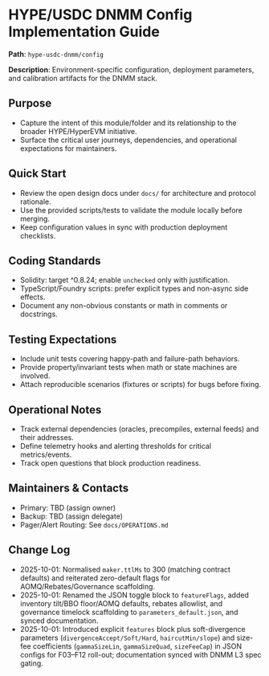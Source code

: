 # HYPE/USDC DNMM Config Implementation Guide

**Path**: `hype-usdc-dnmm/config`

**Description**: Environment-specific configuration, deployment parameters, and calibration artifacts for the DNMM stack.

## Purpose
- Capture the intent of this module/folder and its relationship to the broader HYPE/HyperEVM initiative.
- Surface the critical user journeys, dependencies, and operational expectations for maintainers.

## Quick Start
- Review the open design docs under `docs/` for architecture and protocol rationale.
- Use the provided scripts/tests to validate the module locally before merging.
- Keep configuration values in sync with production deployment checklists.

## Coding Standards
- Solidity: target ^0.8.24; enable `unchecked` only with justification.
- TypeScript/Foundry scripts: prefer explicit types and non-async side effects.
- Document any non-obvious constants or math in comments or docstrings.

## Testing Expectations
- Include unit tests covering happy-path and failure-path behaviors.
- Provide property/invariant tests when math or state machines are involved.
- Attach reproducible scenarios (fixtures or scripts) for bugs before fixing.

## Operational Notes
- Track external dependencies (oracles, precompiles, external feeds) and their addresses.
- Define telemetry hooks and alerting thresholds for critical metrics/events.
- Track open questions that block production readiness.

## Maintainers & Contacts
- Primary: TBD (assign owner)
- Backup: TBD (assign delegate)
- Pager/Alert Routing: See `docs/OPERATIONS.md`

## Change Log
- 2025-10-01: Normalised `maker.ttlMs` to 300 (matching contract defaults) and reiterated zero-default flags for AOMQ/Rebates/Governance scaffolding.
- 2025-10-01: Renamed the JSON toggle block to `featureFlags`, added inventory tilt/BBO floor/AOMQ defaults, rebates allowlist, and governance timelock scaffolding to `parameters_default.json`, and synced documentation.
- 2025-10-01: Introduced explicit `features` block plus soft-divergence parameters (`divergenceAccept/Soft/Hard`, `haircutMin/slope`) and size-fee coefficients (`gammaSizeLin`, `gammaSizeQuad`, `sizeFeeCap`) in JSON configs for F03–F12 roll-out; documentation synced with DNMM L3 spec gating.
